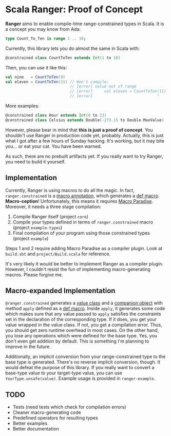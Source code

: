 # Scala Ranger: Proof of Concept

**Ranger** aims to enable compile-time range-constrained types in Scala. It is a concept you may know from Ada:

```Ada
type Count_To_Ten is range 1 .. 10;
```

Currently, this library lets you do almost the same in Scala with:

```Scala
@constrained class CountToTen extends Int(1 to 10)
```

Then, you can use it like this:

```Scala
val nine   = CountToTen(9)
val eleven = CountToTen(11) // Won't compile:
                            // [error] value out of range
                            // [error]     val eleven = CountToTen(11)
                            // [error]                            ^
```

More examples:

```Scala
@constrained class Hour extends Int(0 to 23)
@constrained class Celsius extends Double(-273.15 to Double.MaxValue)
```

However, please bear in mind that **this is just a proof of concept**. You shouldn't use Ranger in production code yet, probably. Actually, this is just what I got after a few hours of Sunday hacking. It's working, but it may bite you... or eat your cat. You have been warned.

As such, there are no prebuilt artifacts yet. If you really want to try Ranger, you need to build it yourself.

## Implementation

Currently, Ranger is using macros to do all the magic. In fact, `ranger.constrained` is a [macro annotation](http://docs.scala-lang.org/overviews/macros/annotations.html), which generates a [def macro](http://docs.scala-lang.org/overviews/macros/overview). **Macro-ception**! Unfortunately, this means it requires [Macro Paradise](http://docs.scala-lang.org/overviews/macros/paradise.html). Moreover, it needs a three stage compilation:

 1. Compile Ranger itself (project `core`)
 2. Compile your types defined in terms of `ranger.constrained` macro (project `example-types`)
 3. Final compilation of your program using those constrained types (project `example`)

Steps 1 and 2 require adding Macro Paradise as a compiler plugin. Look at `build.sbt` and `project/Build.scala` for reference.

It's very likely it would be better to implement Ranger as a compiler plugin. However, I couldn't resist the fun of implementing macro-generating macros. Please forgive me.

## Macro-expanded Implementation

`@ranger.constrained` generates a [value class](http://docs.scala-lang.org/overviews/core/value-classes.html) and a [companion object](http://docs.scala-lang.org/tutorials/tour/singleton-objects.html) with method `apply` defined as a [def macro](http://docs.scala-lang.org/overviews/macros/overview). Inside `apply`, it generates some code which makes sure that any value passed to `apply` satisfies the constraints set in the declaration of the corresponding type. If it does, you get your value wrapped in the value class. If not, you get a compilation error. Thus, you should get zero runtime overhead in most cases. On the other hand, you lose any operations which were defined for the base type. Yes, you don't even get addition by default. This is something I'm planning to improve in the future.

Additionally, an implicit conversion from your range-constrained type to the base type is generated. There's no reverse implicit conversion, though. It would defeat the purpose of this library. If you really want to convert a base-type value to your target-type value, you can use `YourType.unsafe(value)`. Example usage is provided in `ranger-example`.

## TODO

 - Tests (need tests which check for compilation errors)
 - Cleaner macro-generating code
 - Predefined operators for resulting types
 - Better examples
 - Better documentation
